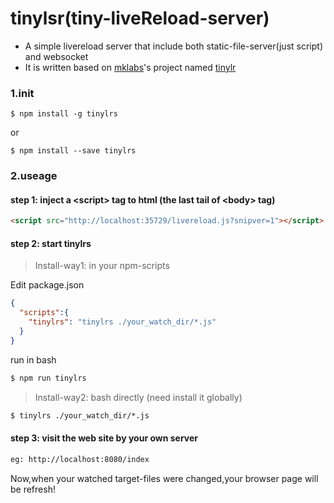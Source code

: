 # tinylsr(tiny-liveReload-server)

- A simple livereload server that include both static-file-server(just script) and websocket
- It is written based on [mklabs](https://github.com/mklabs)'s project named [tinylr](https://github.com/mklabs/tiny-lr)

### 1.init
````
$ npm install -g tinylrs
````
or
````
$ npm install --save tinylrs
````

### 2.useage

#### step 1: inject a &lt;script&gt; tag to html (the last tail of &lt;body&gt; tag)
```html
<script src="http://localhost:35729/livereload.js?snipver=1"></script>
````

#### step 2: start tinylrs

> Install-way1: in your npm-scripts

Edit package.json
```json
{
  "scripts":{
    "tinylrs": "tinylrs ./your_watch_dir/*.js"
  }
}
````
run in bash
```html
$ npm run tinylrs
````


> Install-way2: bash directly (need install it globally)
```html
$ tinylrs ./your_watch_dir/*.js
````

#### step 3: visit the web site by your own server

```html
eg: http://localhost:8080/index
````

Now,when your watched target-files were changed,your browser page will be refresh!







